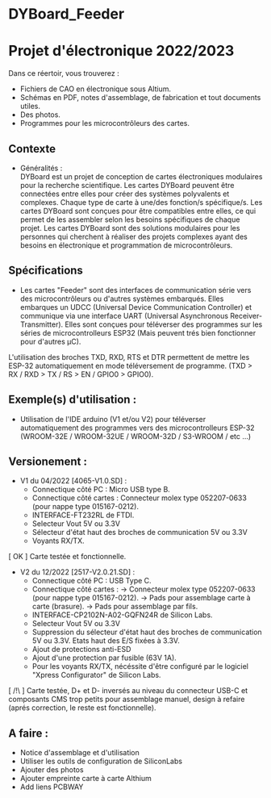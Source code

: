 # DYBoard_Feeder

# Projet d'électronique 2022/2023

Dans ce réertoir, vous trouverez :
- Fichiers de CAO en électronique sous Altium. 
- Schémas en PDF, notes d'assemblage, de fabrication et tout documents utiles.
- Des photos. 
- Programmes pour les microcontrôleurs des cartes. 

## Contexte 

* Généralités :  
DYBoard est un projet de conception de cartes électroniques modulaires pour la recherche scientifique. 
Les cartes DYBoard peuvent être connectées entre elles pour créer des systèmes polyvalents et complexes. 
Chaque type de carte à une/des fonction/s spécifique/s. 
Les cartes DYBoard sont conçues pour être compatibles entre elles, ce qui permet de les assembler selon les besoins spécifiques de chaque projet. 
Les cartes DYBoard sont des solutions modulaires pour les personnes qui cherchent à réaliser des projets complexes ayant des besoins en électronique et programmation de microcontrôleurs. 


## Spécifications

* Les cartes "Feeder" sont des interfaces de communication série vers des microcontrôleurs ou d'autres systèmes embarqués.
Elles embarques un UDCC (Universal Device Communication Controller) et communique via une interface UART (Universal Asynchronous Receiver-Transmitter).
Elles sont conçues pour téléverser des programmes sur les séries de microcontrolleurs ESP32 (Mais peuvent trés bien fonctionner pour d'autres µC). 

L'utilisation des broches TXD, RXD, RTS et DTR permettent de mettre les ESP-32 automatiquement en mode téléversement de programme. (TXD > RX / RXD > TX / RS > EN / GPIO0 > GPIO0).

## Exemple(s) d'utilisation : 

* Utilisation de l'IDE arduino (V1 et/ou V2) pour téléverser automatiquement des programmes vers des microcontrolleurs ESP-32 (WROOM-32E / WROOM-32UE / WROOM-32D / S3-WROOM / etc ...)

## Versionement :

* V1 du 04/2022 [4065-V1.0.SD] : 
  - Connectique côté PC : Micro USB type B. 
  - Connectique côté cartes : Connecteur molex type 052207-0633 (pour nappe type 015167-0212). 
  - INTERFACE-FT232RL de FTDI.
  - Selecteur Vout 5V ou 3.3V
  - Sélecteur d'état haut des broches de communication 5V ou 3.3V
  - Voyants RX/TX.
  
 [ OK ] Carte testée et fonctionnelle.
 
* V2 du 12/2022 [2517-V2.0.21.SD] : 
  - Connectique côté PC : USB Type C.  
  - Connectique côté cartes : 
    -> Connecteur molex type 052207-0633 (pour nappe type 015167-0212).
    -> Pads pour assemblage carte à carte (brasure). 
    -> Pads pour assemblage par fils. 
  - INTERFACE-CP2102N-A02-GQFN24R de Silicon Labs.
  - Selecteur Vout 5V ou 3.3V
  - Suppression du sélecteur d'état haut des broches de communication 5V ou 3.3V. Etats haut des E/S fixées à 3.3V.
  - Ajout de protections anti-ESD 
  - Ajout d'une protection par fusible (63V 1A).
  - Pour les voyants RX/TX, nécéssite d'être configuré par le logiciel "Xpress Configurator" de Silicon Labs. 

[ /!\ ] Carte testée, D+ et D- inversés au niveau du connecteur USB-C et composants CMS trop petits pour assemblage manuel, design à refaire (aprés correction, le reste est fonctionnelle).

## A faire :

- Notice d'assemblage et d'utilisation
- Utiliser les outils de configuration de SiliconLabs
- Ajouter des photos
- Ajouter empreinte carte à carte Althium
- Add liens PCBWAY
